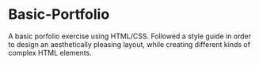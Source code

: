 # Basic-Portfolio

A basic porfolio exercise using HTML/CSS.
Followed a style guide in order to design an aesthetically pleasing layout, while creating different kinds of complex HTML elements.
